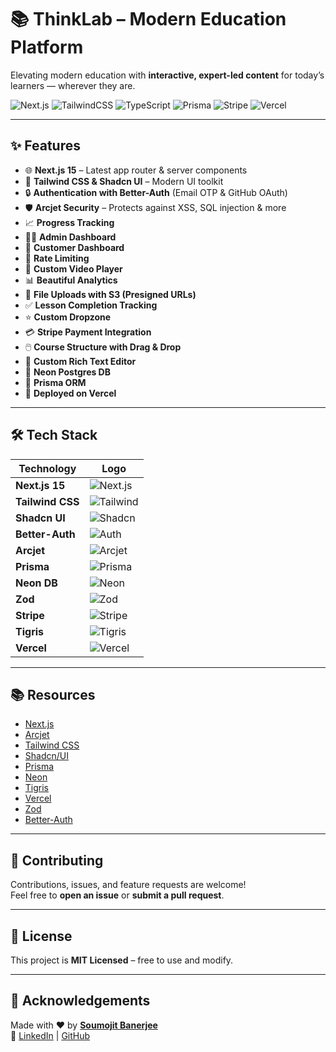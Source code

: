 # 📚 ThinkLab – Modern Education Platform  

Elevating modern education with **interactive, expert-led content** for today’s learners — wherever they are.  

![Next.js](https://img.shields.io/badge/Next.js-000000?style=for-the-badge&logo=nextdotjs&logoColor=white)
![TailwindCSS](https://img.shields.io/badge/Tailwind_CSS-38B2AC?style=for-the-badge&logo=tailwind-css&logoColor=white)
![TypeScript](https://img.shields.io/badge/TypeScript-3178C6?style=for-the-badge&logo=typescript&logoColor=white)
![Prisma](https://img.shields.io/badge/Prisma-2D3748?style=for-the-badge&logo=prisma&logoColor=white)
![Stripe](https://img.shields.io/badge/Stripe-635BFF?style=for-the-badge&logo=stripe&logoColor=white)
![Vercel](https://img.shields.io/badge/Vercel-000000?style=for-the-badge&logo=vercel&logoColor=white)

---

## ✨ Features  

- 🌐 **Next.js 15** – Latest app router & server components  
- 🎨 **Tailwind CSS & Shadcn UI** – Modern UI toolkit  
- 🔒 **Authentication with Better-Auth** (Email OTP & GitHub OAuth)  
- 🛡️ **Arcjet Security** – Protects against XSS, SQL injection & more  
- 📈 **Progress Tracking**  
- 🧑‍💼 **Admin Dashboard**  
- 👤 **Customer Dashboard**  
- 🚫 **Rate Limiting**  
- 🎥 **Custom Video Player**  
- 📊 **Beautiful Analytics**  
- 📁 **File Uploads with S3 (Presigned URLs)**  
- ✅ **Lesson Completion Tracking**  
- ⭐ **Custom Dropzone**  
- 💳 **Stripe Payment Integration**  
- 🖱️ **Course Structure with Drag & Drop**  
- 📝 **Custom Rich Text Editor**  
- 🧮 **Neon Postgres DB**  
- 💾 **Prisma ORM**  
- 🚀 **Deployed on Vercel**  

---

## 🛠️ Tech Stack  

| Technology        | Logo |
|-------------------|------|
| **Next.js 15**    | ![Next.js](https://img.shields.io/badge/Next.js-000000?style=flat&logo=nextdotjs&logoColor=white) |
| **Tailwind CSS**  | ![Tailwind](https://img.shields.io/badge/Tailwind-38B2AC?style=flat&logo=tailwind-css&logoColor=white) |
| **Shadcn UI**     | ![Shadcn](https://img.shields.io/badge/Shadcn_UI-000000?style=flat&logo=radix-ui&logoColor=white) |
| **Better-Auth**   | ![Auth](https://img.shields.io/badge/Auth-6366F1?style=flat&logo=github&logoColor=white) |
| **Arcjet**        | ![Arcjet](https://img.shields.io/badge/Arcjet-2563EB?style=flat&logo=shield&logoColor=white) |
| **Prisma**        | ![Prisma](https://img.shields.io/badge/Prisma-2D3748?style=flat&logo=prisma&logoColor=white) |
| **Neon DB**       | ![Neon](https://img.shields.io/badge/Neon-00E599?style=flat&logo=postgresql&logoColor=white) |
| **Zod**           | ![Zod](https://img.shields.io/badge/Zod-0A7EA4?style=flat&logo=typescript&logoColor=white) |
| **Stripe**        | ![Stripe](https://img.shields.io/badge/Stripe-635BFF?style=flat&logo=stripe&logoColor=white) |
| **Tigris**        | ![Tigris](https://img.shields.io/badge/Tigris-00A9FF?style=flat&logo=cloudflare&logoColor=white) |
| **Vercel**        | ![Vercel](https://img.shields.io/badge/Vercel-000000?style=flat&logo=vercel&logoColor=white) |

---

## 📚 Resources  

- [Next.js](https://nextjs.org)  
- [Arcjet](https://launch.arcjet.com/BSFyrhW)  
- [Tailwind CSS](https://tailwindcss.com)  
- [Shadcn/UI](https://ui.shadcn.com)  
- [Prisma](https://prisma.io)  
- [Neon](https://neon.tech/)  
- [Tigris](https://www.tigrisdata.com/)  
- [Vercel](https://vercel.com/)  
- [Zod](https://zod.dev/)  
- [Better-Auth](https://www.better-auth.com/)  

---

## 🤝 Contributing  

Contributions, issues, and feature requests are welcome!  
Feel free to **open an issue** or **submit a pull request**.  

---

## 📜 License  

This project is **MIT Licensed** – free to use and modify.  

---

## 💖 Acknowledgements  

Made with ❤️ by [**Soumojit Banerjee**](https://soumojit.vercel.app)  
🔗 [LinkedIn](https://www.linkedin.com/in/soumojit-banerjee-4914b3228/) | [GitHub](https://github.com/soumojit622)
